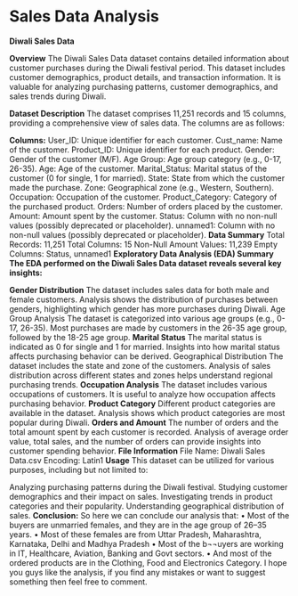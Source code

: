 # Sales Data Analysis 
**Diwali Sales Data**

**Overview**
The Diwali Sales Data dataset contains detailed information about customer purchases during the Diwali festival period. This dataset includes customer demographics, product details, and transaction information. It is valuable for analyzing purchasing patterns, customer demographics, and sales trends during Diwali.

**Dataset Description**
The dataset comprises 11,251 records and 15 columns, providing a comprehensive view of sales data. The columns are as follows:

**Columns:**
User_ID: Unique identifier for each customer.
Cust_name: Name of the customer.
Product_ID: Unique identifier for each product.
Gender: Gender of the customer (M/F).
Age Group: Age group category (e.g., 0-17, 26-35).
Age: Age of the customer.
Marital_Status: Marital status of the customer (0 for single, 1 for married).
State: State from which the customer made the purchase.
Zone: Geographical zone (e.g., Western, Southern).
Occupation: Occupation of the customer.
Product_Category: Category of the purchased product.
Orders: Number of orders placed by the customer.
Amount: Amount spent by the customer.
Status: Column with no non-null values (possibly deprecated or placeholder).
unnamed1: Column with no non-null values (possibly deprecated or placeholder).
**Data Summary**
Total Records: 11,251
Total Columns: 15
Non-Null Amount Values: 11,239
Empty Columns: Status, unnamed1
**Exploratory Data Analysis (EDA) Summary
The EDA performed on the Diwali Sales Data dataset reveals several key insights:**

**Gender Distribution**
The dataset includes sales data for both male and female customers.
Analysis shows the distribution of purchases between genders, highlighting which gender has more purchases during Diwali.
Age Group Analysis
The dataset is categorized into various age groups (e.g., 0-17, 26-35).
Most purchases are made by customers in the 26-35 age group, followed by the 18-25 age group.
**Marital Status**
The marital status is indicated as 0 for single and 1 for married.
Insights into how marital status affects purchasing behavior can be derived.
Geographical Distribution
The dataset includes the state and zone of the customers.
Analysis of sales distribution across different states and zones helps understand regional purchasing trends.
**Occupation Analysis**
The dataset includes various occupations of customers.
It is useful to analyze how occupation affects purchasing behavior.
**Product Category**
Different product categories are available in the dataset.
Analysis shows which product categories are most popular during Diwali.
**Orders and Amount**
The number of orders and the total amount spent by each customer is recorded.
Analysis of average order value, total sales, and the number of orders can provide insights into customer spending behavior.
**File Information**
File Name: Diwali Sales Data.csv
Encoding: Latin1
**Usage**
This dataset can be utilized for various purposes, including but not limited to:

Analyzing purchasing patterns during the Diwali festival.
Studying customer demographics and their impact on sales.
Investigating trends in product categories and their popularity.
Understanding geographical distribution of sales.
**Conclusion:**
So here we can conclude our analysis that:
•	Most of the buyers are unmarried females, and they are in the age group of 26–35 years.
•	Most of these females are from Uttar Pradesh, Maharashtra, Karnataka, Delhi and Madhya Pradesh
•	Most of the b¬¬uyers are working in IT, Healthcare, Aviation, Banking and Govt sectors.
•	And most of the ordered products are in the Clothing, Food and Electronics Category.
I hope you guys like the analysis, if you find any mistakes or want to suggest something then feel free to comment.


